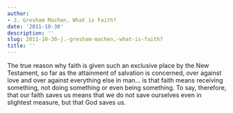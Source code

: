 ```yaml
---
author:
- J. Gresham Machen, What is Faith?
date: '2011-10-30'
description: ''
slug: 2011-10-30-j.-gresham-machen,-what-is-faith?
title: ''
---
```

The true reason why faith is given such an exclusive place by the New Testament, so far as the attainment of salvation is concerned, over against love and over against everything else in man... is that faith means receiving something, not doing something or even being something. To say, therefore, that our faith saves us means that we do not save ourselves even in slightest measure, but that God saves us.



